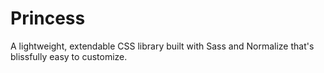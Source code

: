 # Princess

A lightweight, extendable CSS library built with Sass and Normalize that's blissfully easy to customize.